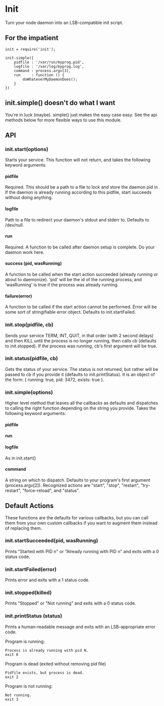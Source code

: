 Init
====

Turn your node daemon into an LSB-compatible init script.

For the impatient
-----------------

    init = require('init');

    init.simple({
        pidfile : '/var/run/myprog.pid',
        logfile : '/var/log/myprog.log',
        command : process.argv[3],
        run     : function () {
            doWhateverMyDaemonDoes();
        }
    })

init.simple() doesn't do what I want
------------------------------------
You're in luck (maybe). simple() just makes the easy case easy. See the api
methods below for more flexible ways to use this module.

API
---

### init.start(options)

Starts your service. This function will not return, and takes the following
keyword arguments:

#### pidfile

Required. This should be a path to a file to lock and store the daemon pid in.
If the daemon is already running according to this pidfile, start succeeds
without doing anything.

#### logfile

Path to a file to redirect your daemon's stdout and stderr to. Defaults to
/dev/null.

#### run

Required. A function to be called after daemon setup is complete. Do your
daemon work here.

#### success (pid, wasRunning)

A function to be called when the start action succeeded (already running or
about to daemonize). 'pid' will be the id of the running process, and
'wasRunning' is true if the process was already running.

#### failure(error)

A function to be called if the start action cannot be performed. Error will be
some sort of stringifiable error object. Defaults to init.startFailed.

### init.stop(pidfile, cb)

Sends your service TERM, INT, QUIT, in that order (with 2 second delays) and
then KILL until the process is no longer running, then calls cb (defaults to
init.stopped). If the process was running, cb's first argument will be true.

### init.status(pidfile, cb)

Gets the status of your service. The status is not returned, but rather will
be passed to cb if you provide it (defaults to init.printStatus). It is an
object of the form: { running: true, pid: 3472, exists: true }.

### init.simple(options)

Higher level method that leaves all the callbacks as defaults and dispatches
to calling the right function depending on the string you provide. Takes the
following keyword arguments:

#### pidfile
#### run
#### logfile
As in init.start()

#### command
A string on which to dispatch. Defaults to your program's first argument
(process.argv[2]). Recognized actions are "start", "stop", "restart",
"try-restart", "force-reload", and "status".

Default Actions
---------------
These functions are the defaults for various callbacks, but you can call them
from your own custom callbacks if you want to augment them instead of
replacing them.

### init.startSucceeded(pid, wasRunning)

Prints "Started with PID n" or "Already running with PID n" and exits with a 0
status code.

### init.startFailed(error)

Prints error and exits with a 1 status code.

### init.stopped(killed)

Prints "Stopped" or "Not running" and exits with a 0 status code.

### init.printStatus (status)

Prints a human-readable message and exits with an LSB-appropriate error code.

Program is running:

    Process is already running with pid N.
    exit 0

Program is dead (exited without removing pid file)

    Pidfile exists, but process is dead.
    exit 2

Program is not running:

    Not running.
    exit 3
